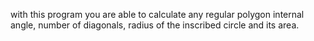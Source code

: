 with this program you are able to calculate any regular polygon internal angle, number of diagonals, radius of the inscribed circle and its area.
